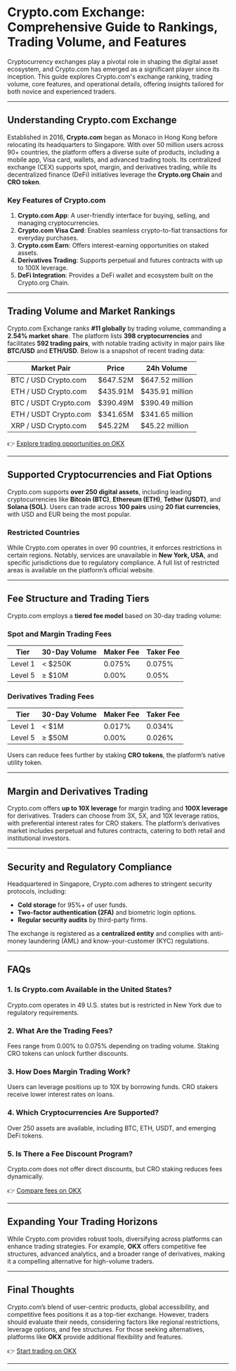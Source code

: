 # Crypto.com Exchange: Comprehensive Guide to Rankings, Trading Volume, and Features  

Cryptocurrency exchanges play a pivotal role in shaping the digital asset ecosystem, and Crypto.com has emerged as a significant player since its inception. This guide explores Crypto.com's exchange ranking, trading volume, core features, and operational details, offering insights tailored for both novice and experienced traders.  

---

## Understanding Crypto.com Exchange  

Established in 2016, **Crypto.com** began as Monaco in Hong Kong before relocating its headquarters to Singapore. With over 50 million users across 90+ countries, the platform offers a diverse suite of products, including a mobile app, Visa card, wallets, and advanced trading tools. Its centralized exchange (CEX) supports spot, margin, and derivatives trading, while its decentralized finance (DeFi) initiatives leverage the **Crypto.org Chain** and **CRO token**.  

### Key Features of Crypto.com  

1. **Crypto.com App**: A user-friendly interface for buying, selling, and managing cryptocurrencies.  
2. **Crypto.com Visa Card**: Enables seamless crypto-to-fiat transactions for everyday purchases.  
3. **Crypto.com Earn**: Offers interest-earning opportunities on staked assets.  
4. **Derivatives Trading**: Supports perpetual and futures contracts with up to 100X leverage.  
5. **DeFi Integration**: Provides a DeFi wallet and ecosystem built on the Crypto.org Chain.  

---

## Trading Volume and Market Rankings  

Crypto.com Exchange ranks **#11 globally** by trading volume, commanding a **2.54% market share**. The platform lists **398 cryptocurrencies** and facilitates **592 trading pairs**, with notable trading activity in major pairs like **BTC/USD** and **ETH/USD**. Below is a snapshot of recent trading data:  

| Market Pair               | Price        | 24h Volume       |  
|---------------------------|--------------|------------------|  
| BTC / USD Crypto.com      | $647.52M     | $647.52 million  |  
| ETH / USD Crypto.com      | $435.91M     | $435.91 million  |  
| BTC / USDT Crypto.com     | $390.49M     | $390.49 million  |  
| ETH / USDT Crypto.com     | $341.65M     | $341.65 million  |  
| XRP / USD Crypto.com      | $45.22M      | $45.22 million   |  

👉 [Explore trading opportunities on OKX](https://bit.ly/okx-bonus)  

---

## Supported Cryptocurrencies and Fiat Options  

Crypto.com supports **over 250 digital assets**, including leading cryptocurrencies like **Bitcoin (BTC)**, **Ethereum (ETH)**, **Tether (USDT)**, and **Solana (SOL)**. Users can trade across **100 pairs** using **20 fiat currencies**, with USD and EUR being the most popular.  

### Restricted Countries  

While Crypto.com operates in over 90 countries, it enforces restrictions in certain regions. Notably, services are unavailable in **New York, USA**, and specific jurisdictions due to regulatory compliance. A full list of restricted areas is available on the platform’s official website.  

---

## Fee Structure and Trading Tiers  

Crypto.com employs a **tiered fee model** based on 30-day trading volume:  

### Spot and Margin Trading Fees  
| Tier     | 30-Day Volume     | Maker Fee | Taker Fee |  
|----------|-------------------|-----------|-----------|  
| Level 1  | < $250K           | 0.075%    | 0.075%    |  
| Level 5  | ≥ $10M            | 0.00%     | 0.05%     |  

### Derivatives Trading Fees  
| Tier     | 30-Day Volume     | Maker Fee | Taker Fee |  
|----------|-------------------|-----------|-----------|  
| Level 1  | < $1M             | 0.017%    | 0.034%    |  
| Level 5  | ≥ $50M            | 0.00%     | 0.026%    |  

Users can reduce fees further by staking **CRO tokens**, the platform’s native utility token.  

---

## Margin and Derivatives Trading  

Crypto.com offers **up to 10X leverage** for margin trading and **100X leverage** for derivatives. Traders can choose from 3X, 5X, and 10X leverage ratios, with preferential interest rates for CRO stakers. The platform’s derivatives market includes perpetual and futures contracts, catering to both retail and institutional investors.  

---

## Security and Regulatory Compliance  

Headquartered in Singapore, Crypto.com adheres to stringent security protocols, including:  
- **Cold storage** for 95%+ of user funds.  
- **Two-factor authentication (2FA)** and biometric login options.  
- **Regular security audits** by third-party firms.  

The exchange is registered as a **centralized entity** and complies with anti-money laundering (AML) and know-your-customer (KYC) regulations.  

---

## FAQs  

### 1. **Is Crypto.com Available in the United States?**  
Crypto.com operates in 49 U.S. states but is restricted in New York due to regulatory requirements.  

### 2. **What Are the Trading Fees?**  
Fees range from 0.00% to 0.075% depending on trading volume. Staking CRO tokens can unlock further discounts.  

### 3. **How Does Margin Trading Work?**  
Users can leverage positions up to 10X by borrowing funds. CRO stakers receive lower interest rates on loans.  

### 4. **Which Cryptocurrencies Are Supported?**  
Over 250 assets are available, including BTC, ETH, USDT, and emerging DeFi tokens.  

### 5. **Is There a Fee Discount Program?**  
Crypto.com does not offer direct discounts, but CRO staking reduces fees dynamically.  

👉 [Compare fees on OKX](https://bit.ly/okx-bonus)  

---

## Expanding Your Trading Horizons  

While Crypto.com provides robust tools, diversifying across platforms can enhance trading strategies. For example, **OKX** offers competitive fee structures, advanced analytics, and a broader range of derivatives, making it a compelling alternative for high-volume traders.  

---

## Final Thoughts  

Crypto.com’s blend of user-centric products, global accessibility, and competitive fees positions it as a top-tier exchange. However, traders should evaluate their needs, considering factors like regional restrictions, leverage options, and fee structures. For those seeking alternatives, platforms like **OKX** provide additional flexibility and features.  

👉 [Start trading on OKX](https://bit.ly/okx-bonus)  

---  
